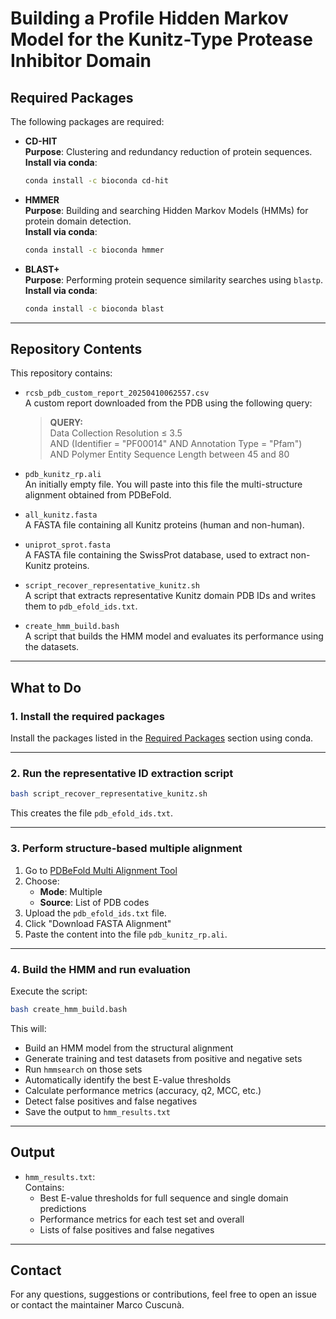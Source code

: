 # Building a Profile Hidden Markov Model for the Kunitz-Type Protease Inhibitor Domain

## Required Packages

The following packages are required:

- **CD-HIT**  
  **Purpose**: Clustering and redundancy reduction of protein sequences.  
  **Install via conda**:
  ```bash
  conda install -c bioconda cd-hit
  ```

- **HMMER**  
  **Purpose**: Building and searching Hidden Markov Models (HMMs) for protein domain detection.  
  **Install via conda**:
  ```bash
  conda install -c bioconda hmmer
  ```

- **BLAST+**  
  **Purpose**: Performing protein sequence similarity searches using `blastp`.  
  **Install via conda**:
  ```bash
  conda install -c bioconda blast
  ```

---

## Repository Contents

This repository contains:

- `rcsb_pdb_custom_report_20250410062557.csv`  
  A custom report downloaded from the PDB using the following query:

  > **QUERY:**  
  > Data Collection Resolution ≤ 3.5  
  > AND (Identifier = "PF00014" AND Annotation Type = "Pfam")  
  > AND Polymer Entity Sequence Length between 45 and 80

- `pdb_kunitz_rp.ali`  
  An initially empty file. You will paste into this file the multi-structure alignment obtained from PDBeFold.

- `all_kunitz.fasta`  
  A FASTA file containing all Kunitz proteins (human and non-human).

- `uniprot_sprot.fasta`  
  A FASTA file containing the SwissProt database, used to extract non-Kunitz proteins.

- `script_recover_representative_kunitz.sh`  
  A script that extracts representative Kunitz domain PDB IDs and writes them to `pdb_efold_ids.txt`.

- `create_hmm_build.bash`  
  A script that builds the HMM model and evaluates its performance using the datasets.

---

## What to Do

### 1. Install the required packages

Install the packages listed in the [Required Packages](#-required-packages) section using conda.

---

### 2. Run the representative ID extraction script

```bash
bash script_recover_representative_kunitz.sh
```

This creates the file `pdb_efold_ids.txt`.

---

### 3. Perform structure-based multiple alignment

1. Go to [PDBeFold Multi Alignment Tool](https://www.ebi.ac.uk/msd-srv/ssm/)
2. Choose:
   - **Mode**: Multiple
   - **Source**: List of PDB codes
3. Upload the `pdb_efold_ids.txt` file.
4. Click "Download FASTA Alignment"
5. Paste the content into the file `pdb_kunitz_rp.ali`.

---

### 4. Build the HMM and run evaluation

Execute the script:

```bash
bash create_hmm_build.bash
```

This will:

- Build an HMM model from the structural alignment
- Generate training and test datasets from positive and negative sets
- Run `hmmsearch` on those sets
- Automatically identify the best E-value thresholds
- Calculate performance metrics (accuracy, q2, MCC, etc.)
- Detect false positives and false negatives
- Save the output to `hmm_results.txt`

---

## Output

- `hmm_results.txt`:  
  Contains:
  - Best E-value thresholds for full sequence and single domain predictions
  - Performance metrics for each test set and overall
  - Lists of false positives and false negatives

---

## Contact

For any questions, suggestions or contributions, feel free to open an issue or contact the maintainer Marco Cuscunà.
